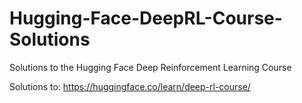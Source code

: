 # Hugging-Face-DeepRL-Course-Solutions
Solutions to the Hugging Face Deep Reinforcement Learning Course

Solutions to: https://huggingface.co/learn/deep-rl-course/